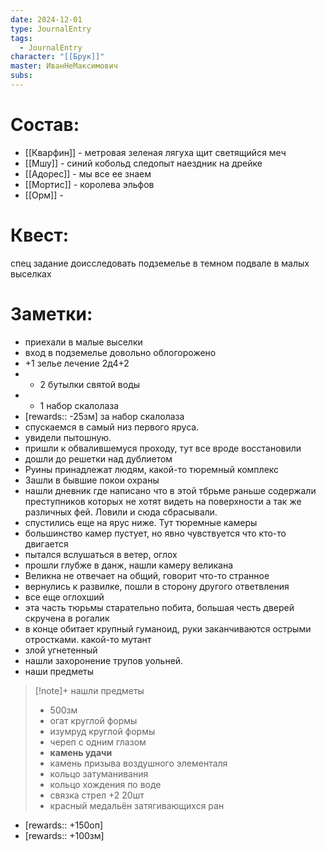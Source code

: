 ```yaml
---
date: 2024-12-01
type: JournalEntry
tags:
  - JournalEntry
character: "[[Брук]]"
master: ИванНеМаксимович
subs:
---
```

# Состав:
- [[Кварфин]] - метровая зеленая лягуха щит светящийся меч
- [[Мшу]] - синий кобольд следопыт наездник на дрейке
- [[Адорес]] - мы все ее знаем
- [[Мортис]] - королева эльфов
- [[Орм]] - 

# Квест:
спец задание доисследовать подземелье в темном подвале в малых выселках

# Заметки:
- приехали в малые выселки
- вход в подземелье довольно облогорожено
- +1 зелье лечение 2д4+2
- + 2 бутылки святой воды
- + 1 набор скалолаза
- [rewards:: -25зм] за набор скалолаза
- спускаемся в самый низ первого яруса.
- увидели пытошную.
- пришли к обвалившемуся проходу, тут все вроде восстановили
- дошли до решетки над дублиетом
- Руины принадлежат людям, какой-то тюремный комплекс
- Зашли в бывшие покои охраны
- нашли дневник где написано что в этой тбрьме раньше содержали преступников которых не хотят видеть на поверхности а так же различных фей. Ловили и сюда сбрасывали.
- спустились еще на ярус ниже. Тут тюремные камеры
- большинство камер пустует, но явно чувствуется что кто-то двигается
- пытался вслушаться в ветер, оглох
- прошли глубже в данж, нашли камеру великана
- Великна не отвечает на общий, говорит что-то странное
- вернулись к развилке, пошли в сторону другого ответвления
- все еще оглохший
- эта часть тюрьмы старательно побита, большая честь дверей скручена в рогалик
- в конце обитает крупный гуманоид, руки заканчиваются острыми отростками. какой-то мутант
- злой угнетенный
- нашли захоронение трупов уольней.
- наши предметы
> [!note]+ нашли предметы
> - 500зм
> - огат круглой формы
> - изумруд круглой формы
> - череп с одним глазом
> - **камень удачи**
> - камень призыва воздушного элементаля
> - кольцо затуманивания
> - кольцо хождения по воде
> - связка стрел +2 20шт
> - красный медальён затягивающихся ран
- [rewards:: +150оп]
- [rewards:: +100зм]